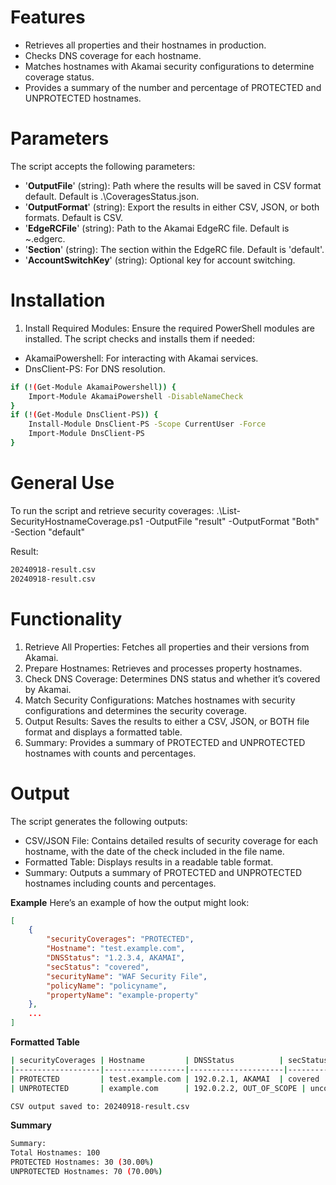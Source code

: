 # Features
- Retrieves all properties and their hostnames in production.
- Checks DNS coverage for each hostname.
- Matches hostnames with Akamai security configurations to determine coverage status.
- Provides a summary of the number and percentage of PROTECTED and UNPROTECTED hostnames.

# Parameters
The script accepts the following parameters:
- '**OutputFile**' (string): Path where the results will be saved in CSV format default. Default is .\CoveragesStatus.json.
- '**OutputFormat**' (string): Export the results in either CSV, JSON, or both formats. Default is CSV.
- '**EdgeRCFile**' (string): Path to the Akamai EdgeRC file. Default is ~\.edgerc.
- '**Section**' (string): The section within the EdgeRC file. Default is 'default'.
- '**AccountSwitchKey**' (string): Optional key for account switching.

# Installation
1. Install Required Modules: Ensure the required PowerShell modules are installed. The script checks and installs them if needed:
- AkamaiPowershell: For interacting with Akamai services.
- DnsClient-PS: For DNS resolution.
```bash
if (!(Get-Module AkamaiPowershell)) {
    Import-Module AkamaiPowershell -DisableNameCheck
}
if (!(Get-Module DnsClient-PS)) {
    Install-Module DnsClient-PS -Scope CurrentUser -Force
    Import-Module DnsClient-PS
}

```

# General Use
To run the script and retrieve security coverages:
.\List-SecurityHostnameCoverage.ps1 -OutputFile "result" -OutputFormat "Both" -Section "default"

Result: 
```bash
20240918-result.csv
20240918-result.csv
```

# Functionality
1. Retrieve All Properties: Fetches all properties and their versions from Akamai.
1. Prepare Hostnames: Retrieves and processes property hostnames.
1. Check DNS Coverage: Determines DNS status and whether it’s covered by Akamai.
1. Match Security Configurations: Matches hostnames with security configurations and determines the security coverage.
1. Output Results: Saves the results to either a CSV, JSON, or BOTH file format and displays a formatted table.
1. Summary: Provides a summary of PROTECTED and UNPROTECTED hostnames with counts and percentages.

# Output
The script generates the following outputs:
- CSV/JSON File: Contains detailed results of security coverage for each hostname, with the date of the check included in the file name.
- Formatted Table: Displays results in a readable table format.
- Summary: Outputs a summary of PROTECTED and UNPROTECTED hostnames including counts and percentages.

**Example**
Here’s an example of how the output might look:

```json
[
    {
        "securityCoverages": "PROTECTED",
        "Hostname": "test.example.com",
        "DNSStatus": "1.2.3.4, AKAMAI",
        "secStatus": "covered",
        "securityName": "WAF Security File",
        "policyName": "policyname",
        "propertyName": "example-property"
    },
    ...
]
```

**Formatted Table**

```bash
| securityCoverages | Hostname         | DNSStatus          | secStatus | securityName       | policyName | propertyName      |
|-------------------|------------------|---------------------|-----------|--------------------|------------|-------------------|
| PROTECTED         | test.example.com | 192.0.2.1, AKAMAI  | covered   | WAF Security File  | policyname | example-property  |
| UNPROTECTED       | example.com      | 192.0.2.2, OUT_OF_SCOPE | uncovered | n/a                | n/a        | example-property  |
```

```bash
CSV output saved to: 20240918-result.csv 
```

**Summary**
```bash
Summary:
Total Hostnames: 100
PROTECTED Hostnames: 30 (30.00%)
UNPROTECTED Hostnames: 70 (70.00%)
```

